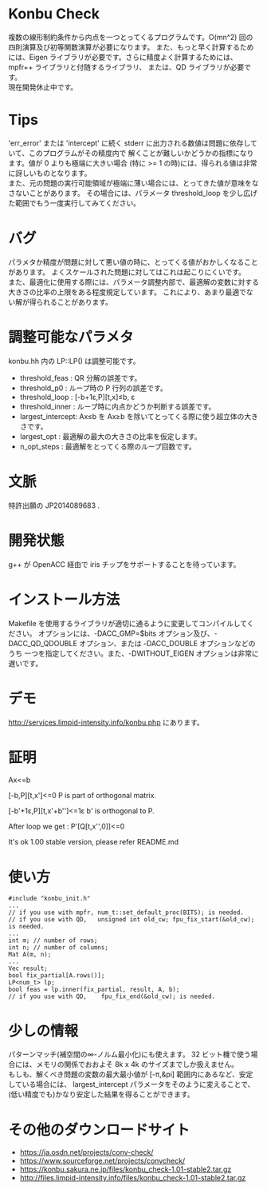# Konbu Check
複数の線形制約条件から内点を一つとってくるプログラムです。O(mn^2) 回の四則演算及び初等関数演算が必要になります。
また、もっと早く計算するためには、Eigen ライブラリが必要です。さらに精度よく計算するためには、mpfr++ ライブラリと付随するライブラリ、
または、QD ライブラリが必要です。  
現在開発休止中です。

# Tips
'err_error' または 'intercept' に続く stderr に出力される数値は問題に依存していて、このプログラムがその精度内で
解くことが難しいかどうかの指標になります。値が 0 よりも極端に大きい場合 (特に >= 1 の時)には、得られる値は非常に訝しいものとなります。  
また、元の問題の実行可能領域が極端に薄い場合には、とってきた値が意味をなさないことがあります。
その場合には、パラメータ threshold_loop を少し広げた範囲でもう一度実行してみてください。

# バグ
パラメタか精度が問題に対して悪い値の時に、とってくる値がおかしくなることがあります。
よくスケールされた問題に対してはこれは起こりにくいです。  
また、最適化に使用する際には、パラメータ調整内部で、最適解の変数に対する大きさの比率の上限をある程度規定しています。
これにより、あまり最適でない解が得られることがあります。

# 調整可能なパラメタ
konbu.hh 内の LP<T>::LP() は調整可能です。
* threshold_feas   : QR 分解の誤差です。
* threshold_p0     : ループ時の P 行列の誤差です。
* threshold_loop   : [-b+1&epsilon;,P][t,x]&leq;b, &epsilon;
* threshold_inner  : ループ時に内点かどうか判断する誤差です。
* largest_intercept: Ax&leq;b を Ax&geq;b を除いてとってくる際に使う超立体の大きさです。
* largest_opt      : 最適解の最大の大きさの比率を仮定します。
* n_opt_steps      : 最適解をとってくる際のループ回数です。

# 文脈
特許出願の JP2014089683 . 

# 開発状態
g++ が OpenACC 経由で iris チップをサポートすることを待っています。  

# インストール方法
Makefile を使用するライブラリが適切に通るように変更してコンパイルしてください。
オプションには、-DACC_GMP=$bits オプション及び、-DACC_QD_QDOUBLE オプション、または -DACC_DOUBLE オプションなどのうち
一つを指定してください。また、-DWITHOUT_EIGEN オプションは非常に遅いです。

# デモ
http://services.limpid-intensity.info/konbu.php にあります。

# 証明
Ax&lt;=b

[-b,P][t,x']&lt;=0
P is part of orthogonal matrix.

[-b'+1&epsilon;,P][t,x'+b'']&lt;=1&epsilon;
b' is orthogonal to P.

After loop we get :
P'[Q[t,x'',0]]&lt;=0

It's ok 1.00 stable version, please refer README.md

# 使い方
    #include "konbu_init.h"
    ...
    // if you use with mpfr, num_t::set_default_proc(BITS); is needed.
    // if you use with QD,   unsigned int old_cw; fpu_fix_start(&old_cw); is needed.
    ...
    int m; // number of rows;
    int n; // number of columns;
    Mat A(m, n);
    ...
    Vec result;
    bool fix_partial[A.rows()];
    LP<num_t> lp;
    bool feas = lp.inner(fix_partial, result, A, b);
    // if you use with QD,    fpu_fix_end(&old_cw); is needed.

# 少しの情報
パターンマッチ(補空間の&infin;-ノルム最小化)にも使えます。
32 ビット機で使う場合には、メモリの関係でおおよそ 8k x 4k のサイズまでしか扱えません。  
もしも、解くべき問題の変数の最大最小値が [-&pi;,&pi] 範囲内にあるなど、安定している場合には、
largest_intercept パラメータをそのように変えることで、(低い精度でも)かなり安定した結果を得ることができます。

# その他のダウンロードサイト
* https://ja.osdn.net/projects/conv-check/
* https://www.sourceforge.net/projects/convcheck/
* https://konbu.sakura.ne.jp/files/konbu_check-1.01-stable2.tar.gz
* http://files.limpid-intensity.info/files/konbu_check-1.01-stable2.tar.gz
